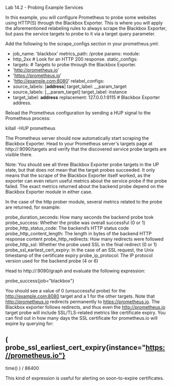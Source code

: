 Lab 14.2 - Probing Example Services

In this example, you will configure Prometheus to probe some websites using HTTP(S) through the
Blackbox Exporter. This is where you will apply the aforementioned relabeling rules to always scrape
the Blackbox Exporter, but pass the service targets to probe to it via a target query parameter.

Add the following to the scrape_configs section in your prometheus.yml:

- job_name: 'blackbox'
metrics_path: /probe
params:
module:
- http_2xx # Look for an HTTP 200 response.
static_configs:
- targets: # Targets to probe through the Blackbox Exporter.
- 'http://prometheus.io'
- 'https://prometheus.io'
- 'http://example.com:8080'
relabel_configs:
- source_labels: [__address__]
target_label: __param_target
- source_labels: [__param_target]
target_label: instance
- target_label: __address__
replacement: 127.0.0.1:9115 # Blackbox Exporter address.

Reload the Prometheus configuration by sending a HUP signal to the Prometheus process:

killall -HUP prometheus

The Prometheus server should now automatically start scraping the Blackbox Exporter. Head to your
Prometheus server's targets page at http://<machine-ip>:9090/targets and verify that the
discovered service probe targets are visible there.

Note: You should see all three Blackbox Exporter probe targets in the UP state, but that does not
mean that the target probes succeeded. It only means that the scrape of the Blackbox Exporter itself
worked, as the exporter can even return useful metrics about the service probe if the probe failed. The
exact metrics returned about the backend probe depend on the Blackbox Exporter module in either
case.

In the case of the http prober module, several metrics related to the probe are returned, for example:

probe_duration_seconds: How many seconds the backend probe took
probe_success: Whether the probe was overall successful (0 or 1)
probe_http_status_code: The backend’s HTTP status code
probe_http_content_length: The length in bytes of the backend HTTP response content
probe_http_redirects: How many redirects were followed
probe_http_ssl: Whether the probe used SSL in the final redirect (0 or 1)
probe_ssl_earliest_cert_expiry: In the case of an SSL request, the Unix timestamp of
the certificate expiry
probe_ip_protocol: The IP protocol version used for the backend probe (4 or 6)

Head to http://<machine-ip>:9090/graph and evaluate the following expression:

probe_success{job="blackbox"}

You should see a value of 0 (unsuccessful probe) for the http://example.com:8080 target and a
1 for the other targets. Note that http://prometheus.io redirects permanently to
https://prometheus.io. The Blackbox exporter follows redirects, and thus even the
http://prometheus.io target probe will include SSL/TLS-related metrics like certificate expiry.
You can find out in how many days the SSL certificate for prometheus.io will expire by querying for:

(
probe_ssl_earliest_cert_expiry{instance="https://prometheus.io"}
-
time()
) / 86400

This kind of expression is useful for alerting on soon-to-expire certificates.